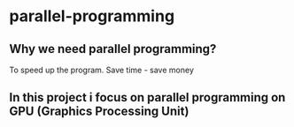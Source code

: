# parallel-programming
## Why we need parallel programming?
To speed up the program. Save time - save money <br />
## **In this project i focus on parallel programming on GPU (Graphics Processing Unit)**


